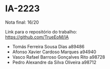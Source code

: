 # IA-2223
Nota final: 16/20 <br>

Link para o repositório do trabalho: <br>
https://github.com/TrueEoM/IA <br>

- Tomás Ferreira Sousa Dias a89486
- Afonso Xavier Cardoso Marques a94940
- Vasco Rafael Barroso Gonçalves Rito a98728
- Pedro Alexandre da Silva Oliveira a98712
